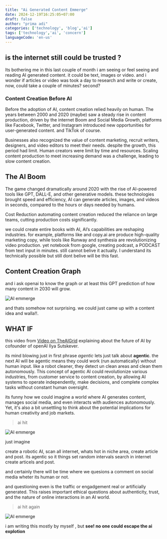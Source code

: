 ```yaml
---
title: "Ai Generated Content Emmerge"
date: 2024-12-19T16:25:05+07:00
draft: false
author: "prima adi"
categories: ['technology', 'blog','ai']
tags: ['technology','ai', 'concern']
languageCode: 'en-us'
---
```


## is the internet still could be trusted ?

Its bothering me in this last couple of month i am seeing or feel seeing and reading AI generated content. it could be text, images or video.
and i wonder if articles or video was took a day to research and write or create, now, could take a couple of minutes? second?

### Content Creation Before AI

Before the adoption of AI, content creation relied heavily on human. The years between 2000 and 2020 (maybe) saw a steady rise in content production, driven by the internet Boom 
and Social Media Growth, platforms like Facebook, Twitter, and Instagram introduced new opportunities for user-generated content. and TikTok of course.

Businesses also recognized the value of content marketing, recruit writers, designers, and video editors to meet their needs.
despite the growth, this period had limit. Human creators were limit by time and resources. Scaling content production to meet increasing demand was a challenge, leading to slow content creation.

## The AI Boom

The game changed dramatically around 2020 with the rise of AI-powered tools like GPT, DALL-E, and other generative models. these technologies brought 
speed and efficiency, AI can generate articles, images, and videos in seconds, compared to the hours or days needed by humans.

Cost Reduction automating content creation reduced the reliance on large teams, cutting production costs significantly.

we could create entire books with AI, AI’s capabilities are reshaping industries. for example, platforms like and copy.ai are produce high-quality marketing copy, while tools like Runway and synthesia are revolutionizing video production. yet notebook from google, creating podcast, a PODCAST from text input in minutes. still cannot belive it actually. I understand its technically possible but still dont belive will be this fast.

## Content Creation Graph

and i ask openai to know the graph or at least this GPT prediction of how many content in 2030 will grow.

![AI emmerge](/img/ai-generated-content.png)

and thats somehow not surprising. we could just came up with a content idea and walla!!.

## WHAT IF

this video from [Video on TheAIGrid](https://www.youtube.com/watch?v=8KL47xLD-yg) explaining about the future of AI by cofounder of openAI Ilya Sutskever.

its mind blowing just in first phrase *agentic* lets just talk about **agentic**. the next AI will be agentic means they could work (run automatically) without human input. like a robot cleaner, they detect un clean areas and clean them autonomously. This concept of agentic AI could revolutionize various industries, from customer service to content creation, by allowing AI systems to operate independently, make decisions, and complete complex tasks without constant human oversight.

its funny how we could imagine a world where AI generates content, manages social media, and even interacts with audiences autonomously. Yet, it's also a bit unsettling to think about the potential implications for human creativity and job markets.

> ai hit

![AI emmerge](/img/ai-generated-content-2.png)

just imagine

create a robotic AI, scan all internet, whats hot in niche area, create article and post. its agentic so it things set random intervals search in internet create articels and post.

and certainly there will be time where we quesions a comment on social media wheter its human or not.

and questioning even is the traffic or engadgement real or artificially generated. This raises important ethical questions about authenticity, trust, and the nature of online interactions in an AI world.

> ai hit again

![AI emmerge](/img/ai-generated-content-3.png)

i am writing this mostly by myself , but
**see! no one could escape the ai explotion**






